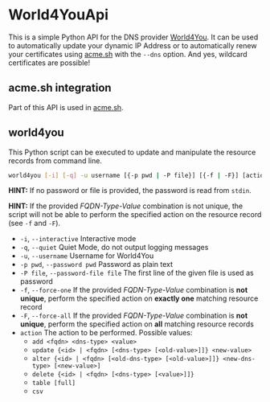 
# World4YouApi
This is a simple Python API for the DNS provider [World4You](https://www.world4you.com/).
It can be used to automatically update your dynamic IP Address or to automatically renew 
your certificates using [acme.sh](https://github.com/acmesh-official/acme.sh) with the ```--dns``` option.
And yes, wildcard certificates are possible!


## acme.sh integration
Part of this API is used in [acme.sh](https://github.com/NerLOR/acme.sh).


## world4you
This Python script can be executed to update and manipulate the resource records 
from command line.

```sh
world4you [-i] [-q] -u username [{-p pwd | -P file}] [{-f | -F}] [action [arg ...]]
```

**HINT:** If no password or file is provided, the password is read from `stdin`.

**HINT:** If the provided *FQDN-Type-Value* combination is not unique, the script will not be able to perform the specified action on the resource record (see `-f` and `-F`).

* `-i`, `--interactive` Interactive mode
* `-q`, `--quiet` Quiet Mode, do not output logging messages
* `-u`, `--username` Username for World4You
* `-p pwd`, `--password pwd` Password as plain text
* `-P file`, `--password-file file` The first line of the given file is used as password
* `-f`, `--force-one` If the provided *FQDN-Type-Value* combination is **not unique**, perform the specified action on **exactly one** matching resource record
* `-F`, `--force-all` If the provided *FQDN-Type-Value* combination is **not unique**, perform the specified action on **all** matching resource records
* `action` The action to be performed. Possible values:
    * `add <fqdn> <dns-type> <value>`
    * `update {<id> | <fqdn> [<dns-type> [<old-value>]]} <new-value>`
    * `alter {<id> | <fqdn> [<old-dns-type> [<old-value>]]} <new-dns-type> [<new-value>]`
    * `delete {<id> | <fqdn> [<dns-type> [<value>]]}`
    * `table [full]`
    * `csv`
